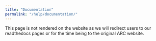 ```yaml
---
title: "Documentation"
permalink: "/help/documentation/"
---
```


This page is not rendered on the website as we will redirect users to our readthedocs pages or for the time being to the original ARC website.
